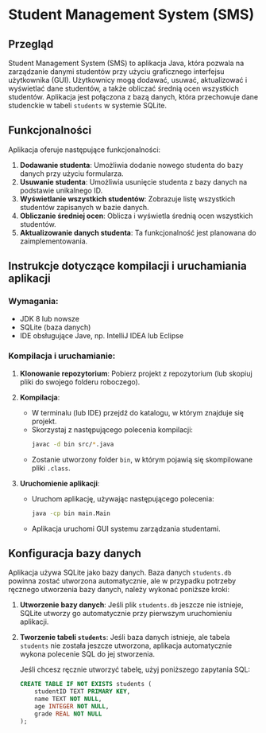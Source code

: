 # Student Management System (SMS)

## Przegląd

Student Management System (SMS) to aplikacja Java, która pozwala na zarządzanie danymi studentów przy użyciu graficznego interfejsu użytkownika (GUI). Użytkownicy mogą dodawać, usuwać, aktualizować i wyświetlać dane studentów, a także obliczać średnią ocen wszystkich studentów. Aplikacja jest połączona z bazą danych, która przechowuje dane studenckie w tabeli `students` w systemie SQLite.

## Funkcjonalności

Aplikacja oferuje następujące funkcjonalności:

1. **Dodawanie studenta**: Umożliwia dodanie nowego studenta do bazy danych przy użyciu formularza.
2. **Usuwanie studenta**: Umożliwia usunięcie studenta z bazy danych na podstawie unikalnego ID.
3. **Wyświetlanie wszystkich studentów**: Zobrazuje listę wszystkich studentów zapisanych w bazie danych.
4. **Obliczanie średniej ocen**: Oblicza i wyświetla średnią ocen wszystkich studentów.
5. **Aktualizowanie danych studenta**: Ta funkcjonalność jest planowana do zaimplementowania.

## Instrukcje dotyczące kompilacji i uruchamiania aplikacji

### Wymagania:

- JDK 8 lub nowsze
- SQLite (baza danych)
- IDE obsługujące Jave, np. IntelliJ IDEA lub Eclipse

### Kompilacja i uruchamianie:

1. **Klonowanie repozytorium**: Pobierz projekt z repozytorium (lub skopiuj pliki do swojego folderu roboczego).

2. **Kompilacja**:
   - W terminalu (lub IDE) przejdź do katalogu, w którym znajduje się projekt.
   - Skorzystaj z następującego polecenia kompilacji:
     ```bash
     javac -d bin src/*.java
     ```
   - Zostanie utworzony folder `bin`, w którym pojawią się skompilowane pliki `.class`.

3. **Uruchomienie aplikacji**:
   - Uruchom aplikację, używając następującego polecenia:
     ```bash
     java -cp bin main.Main
     ```
   - Aplikacja uruchomi GUI systemu zarządzania studentami.

## Konfiguracja bazy danych

Aplikacja używa SQLite jako bazy danych. Baza danych `students.db` powinna zostać utworzona automatycznie, ale w przypadku potrzeby ręcznego utworzenia bazy danych, należy wykonać poniższe kroki:

1. **Utworzenie bazy danych**:
   Jeśli plik `students.db` jeszcze nie istnieje, SQLite utworzy go automatycznie przy pierwszym uruchomieniu aplikacji.

2. **Tworzenie tabeli `students`**:
   Jeśli baza danych istnieje, ale tabela `students` nie została jeszcze utworzona, aplikacja automatycznie wykona polecenie SQL do jej stworzenia.

   Jeśli chcesz ręcznie utworzyć tabelę, użyj poniższego zapytania SQL:
   ```sql
   CREATE TABLE IF NOT EXISTS students (
       studentID TEXT PRIMARY KEY,
       name TEXT NOT NULL,
       age INTEGER NOT NULL,
       grade REAL NOT NULL
   );